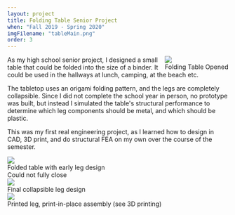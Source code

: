```yaml
---
layout: project
title: Folding Table Senior Project
when: "Fall 2019 - Spring 2020"
imgFilename: "tableMain.png"
order: 3
---
```


<div class="imgCptnBox" style="float:right">
<img src="{{ "assets/images/tableMain.png" | relative_url }}" class="articleImgMain">
<figcaption class="articleCaption">Folding Table Opened</figcaption>
</div>

As my high school senior project, I designed a small table that could be folded into the size of a binder. It could be used in the hallways at lunch, camping, at the beach etc.

The tabletop uses an origami folding pattern, and the legs are completely collapsible. Since I did not complete the school year in person, no prototype was built, but instead I simulated the table's structural performance to determine which leg components should be metal, and which should be plastic.

This was my first real engineering project, as I learned how to design in CAD, 3D print, and do structural FEA on my own over the course of the semester.

<div class="imgCptnBox" style="flex-direction:row">

<div class="imgCptnBox">
<img src="{{ "assets/images/table2.png" | relative_url }}" class="articleImg">
<figcaption class="articleCaption">Folded table with early leg design<br>Could not fully close</figcaption>
</div>

<div class="imgCptnBox">
<img src="{{ "assets/images/legCad.png" | relative_url }}" class="articleImg">
<figcaption class="articleCaption">Final collapsible leg design</figcaption>
</div>

<div class="imgCptnBox">
<img src="{{ "assets/images/leg.png" | relative_url }}" class="articleImg">
<figcaption class="articleCaption">Printed leg, print-in-place assembly (see 3D printing)</figcaption>
</div>
</div>